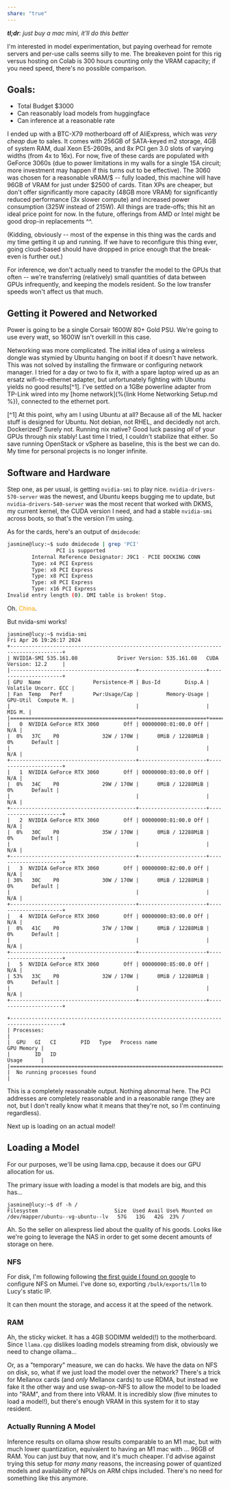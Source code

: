 ```yaml
---
share: "true"
---
```


***tl;dr**: just buy a mac mini, it'll do this better*

I'm interested in model experimentation, but paying overhead for remote servers and per-use calls seems silly to me. The breakeven point for this rig versus hosting on Colab is 300 hours counting only the VRAM capacity; if you need speed, there's no possible comparison.

## Goals:
- Total Budget $3000
- Can reasonably load models from huggingface
- Can inference at a reasonable rate

I ended up with a BTC-X79 motherboard off of AliExpress, which was *very cheap* due to sales. It comes with 256GB of SATA-keyed m2 storage, 4GB of system RAM, dual Xeon E5-2609s, and 8x PCI gen 3.0 slots of varying widths (from 4x to 16x). For now, five of these cards are populated with GeForce 3060s (due to power limitations in my walls for a single 15A circuit; more investment may happen if this turns out to be effective). The 3060 was chosen for a reasonable vRAM/$ -- fully loaded, this machine will have 96GB of VRAM for just under $2500 of cards. Titan XPs are cheaper, but don't offer significantly more capacity (48GB more VRAM) for significantly reduced performance (3x slower compute) and increased power consumption (325W instead of 215W). All things are trade-offs; this hit an ideal price point for now. In the future, offerings from AMD or Intel might be good drop-in replacements ^^.

(Kidding, obviously -- most of the expense in this thing was the cards and my time getting it up and running. If we have to reconfigure this thing ever, going cloud-based should have dropped in price enough that the break-even is further out.)

For inference, we don't actually need to transfer the model to the GPUs that often -- we're transferring (relatively) small quantities of data between GPUs infrequently, and keeping the models resident. So the low transfer speeds won't affect us that much.

## Getting it Powered and Networked
Power is going to be a single Corsair 1600W 80+ Gold PSU. We're going to use every watt, so 1600W isn't overkill in this case. 

Networking was more complicated. The initial idea of using a wireless dongle was stymied by Ubuntu hanging on boot if it doesn't have network. This was not solved by installing the firmware or configuring network manager. I tried for a day or two to fix it, with a spare laptop wired up as an ersatz wifi-to-ethernet adapter, but unfortunately fighting with Ubuntu yields no good results[^1]. I've settled on a 1GBe powerline adapter from TP-Link wired into my [home network](%{link Home Networking Setup.md %}), connected to the ethernet port.

[^1] At this point, why am I using Ubuntu at all? Because all of the ML hacker stuff is designed for Ubuntu. Not debian, not RHEL, and decidedly not arch. Dockerized? Surely not. Running nix native? Good luck passing *all* of your GPUs through nix stably! Last time I tried, I couldn't stabilize that either. So save running OpenStack or vSphere as baseline, this is the best we can do. My time for personal projects is no longer infinite.

## Software and Hardware
Step one, as per usual, is getting `nvidia-smi` to play nice. `nvidia-drivers-570-server` was the newest, and Ubuntu keeps bugging me to update, but `nvidia-drivers-540-server` was the most recent that worked with DKMS, my current kernel, the CUDA version I need, and had a stable `nvidia-smi` across boots, so that's the version I'm using.

As for the cards, here's an output of `dmidecode`:
```bash
jasmine@lucy:~$ sudo dmidecode | grep 'PCI'
                PCI is supported
        Internal Reference Designator: J9C1 - PCIE DOCKING CONN
        Type: x4 PCI Express
        Type: x8 PCI Express
        Type: x8 PCI Express
        Type: x8 PCI Express
        Type: x16 PCI Express
Invalid entry length (0). DMI table is broken! Stop.
```

Oh. <span style="color: orange;">China</span>.

But nvida-smi works!
```shell
jasmine@lucy:~$ nvidia-smi
Fri Apr 26 19:26:17 2024
+---------------------------------------------------------------------------------------+
| NVIDIA-SMI 535.161.08             Driver Version: 535.161.08   CUDA Version: 12.2     |
|-----------------------------------------+----------------------+----------------------+
| GPU  Name                 Persistence-M | Bus-Id        Disp.A | Volatile Uncorr. ECC |
| Fan  Temp   Perf          Pwr:Usage/Cap |         Memory-Usage | GPU-Util  Compute M. |
|                                         |                      |               MIG M. |
|=========================================+======================+======================|
|   0  NVIDIA GeForce RTX 3060        Off | 00000000:01:00.0 Off |                  N/A |
|  0%   37C    P0              32W / 170W |      0MiB / 12288MiB |      0%      Default |
|                                         |                      |                  N/A |
+-----------------------------------------+----------------------+----------------------+
|   1  NVIDIA GeForce RTX 3060        Off | 00000000:03:00.0 Off |                  N/A |
|  0%   34C    P0              29W / 170W |      0MiB / 12288MiB |      0%      Default |
|                                         |                      |                  N/A |
+-----------------------------------------+----------------------+----------------------+
|   2  NVIDIA GeForce RTX 3060        Off | 00000000:81:00.0 Off |                  N/A |
|  0%   30C    P0              35W / 170W |      0MiB / 12288MiB |      0%      Default |
|                                         |                      |                  N/A |
+-----------------------------------------+----------------------+----------------------+
|   3  NVIDIA GeForce RTX 3060        Off | 00000000:82:00.0 Off |                  N/A |
| 30%   30C    P0              30W / 170W |      0MiB / 12288MiB |      0%      Default |
|                                         |                      |                  N/A |
+-----------------------------------------+----------------------+----------------------+
|   4  NVIDIA GeForce RTX 3060        Off | 00000000:83:00.0 Off |                  N/A |
|  0%   41C    P0              37W / 170W |      0MiB / 12288MiB |      0%      Default |
|                                         |                      |                  N/A |
+-----------------------------------------+----------------------+----------------------+
|   5  NVIDIA GeForce RTX 3060        Off | 00000000:85:00.0 Off |                  N/A |
| 53%   33C    P0              32W / 170W |      0MiB / 12288MiB |      0%      Default |
|                                         |                      |                  N/A |
+-----------------------------------------+----------------------+----------------------+

+---------------------------------------------------------------------------------------+
| Processes:                                                                            |
|  GPU   GI   CI        PID   Type   Process name                            GPU Memory |
|        ID   ID                                                             Usage      |
|=======================================================================================|
|  No running processes found                                                           |

```

This is a completely reasonable output. Nothing abnormal here. The PCI addresses are completely reasonable and in a reasonable range (they are not, but I don't really know what it means that they're not, so I'm continuing regardless).

Next up is loading on an actual model!

## Loading a Model
For our purposes, we'll be using llama.cpp, because it does our GPU allocation for us.

The primary issue with loading a model is that models are big, and this has...
```shell
jasmine@lucy:~$ df -h /
Filesystem                         Size  Used Avail Use% Mounted on
/dev/mapper/ubuntu--vg-ubuntu--lv   57G   13G   42G  23% /
```
Ah. So the seller on aliexpress lied about the quality of his goods. Looks like we're going to leverage the NAS in order to get some decent amounts of storage on here.

### NFS
For disk, I'm following following [the first guide I found on google](https://linuxconfig.org/how-to-configure-nfs-on-linux) to configure NFS on Mumei. I've done so, exporting `/bulk/exports/llm` to Lucy's static IP.

It can then mount the storage, and access it at the speed of the network.

### RAM
Ah, the sticky wicket. It has a 4GB SODIMM welded(!) to the motherboard. Since `llama.cpp` dislikes loading models streaming from disk, obviously we need to change ollama... 

Or, as a "temporary" measure, we can do hacks. We have the data on NFS on disk, so, what if we just load the model over the network? There's a trick for Mellanox cards (and *only* Mellanox cards) to use RDMA, but instead we fake it the other way and use swap-on-NFS to allow the model to be loaded into "RAM", and from there into VRAM. It is incredibly slow (five minutes to load a model!), but there's enough VRAM in this system for it to stay resident.

### Actually Running A Model
Inference results on ollama show results comparable to an M1 mac, but with much lower quantization, equivalent to having an M1 mac with ... 96GB of RAM. You can just buy that now, and it's much cheaper. I'd advise against trying this setup for *many many* reasons, the increasing power of quantized models and availability of NPUs on ARM chips included. There's no need for something like this anymore.




